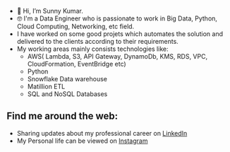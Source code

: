- 👋 Hi, I’m Sunny Kumar.
- 🤓 I'm a Data Engineer who is passionate to work in Big Data, Python, Cloud Computing, Networking, etc field.
- I have worked on some good projets which automates the solution and delivered to the clients according to their requirements.
- My working areas mainly consists technologies like:
  - AWS( Lambda, S3, API Gateway, DynamoDb, KMS, RDS, VPC, CloudFormation, EventBridge etc)
  - Python
  - Snowflake Data warehouse
  - Matillion ETL
  - SQL and NoSQL Databases

## Find me around the web:
- Sharing updates about my professional career on <a href="https://www.linkedin.com/in/sunny-kumar-06517a173/">LinkedIn</a>
- My Personal life can be viewed on <a href="www.instagram.com">Instagram</a>
